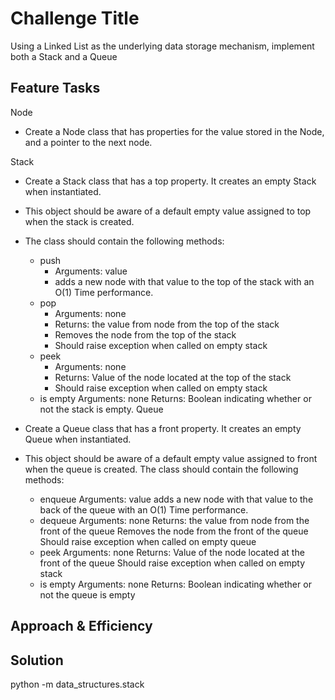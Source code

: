 # Challenge Title

Using a Linked List as the underlying data storage mechanism, implement both a Stack and a Queue

## Feature Tasks

Node

- Create a Node class that has properties for the value stored in the Node, and a pointer to the next node.

Stack

- Create a Stack class that has a top property. It creates an empty Stack when instantiated.
- This object should be aware of a default empty value assigned to top when the stack is created.
- The class should contain the following methods:
  - push
    - Arguments: value
    - adds a new node with that value to the top of the stack with an O(1) Time performance.
  - pop
    - Arguments: none
    - Returns: the value from node from the top of the stack
    - Removes the node from the top of the stack
    - Should raise exception when called on empty stack
  - peek
    - Arguments: none
    - Returns: Value of the node located at the top of the stack
    - Should raise exception when called on empty stack
  - is empty
    Arguments: none
    Returns: Boolean indicating whether or not the stack is empty.
Queue
- Create a Queue class that has a front property. It creates an empty Queue when instantiated.
- This object should be aware of a default empty value assigned to front when the queue is created.
The class should contain the following methods:

  - enqueue
    Arguments: value
    adds a new node with that value to the back of the queue with an O(1) Time performance.
  - dequeue
      Arguments: none
      Returns: the value from node from the front of the queue
      Removes the node from the front of the queue
      Should raise exception when called on empty queue
  - peek
      Arguments: none
      Returns: Value of the node located at the front of the queue
      Should raise exception when called on empty stack
  - is empty
      Arguments: none
      Returns: Boolean indicating whether or not the queue is empty

## Approach & Efficiency

## Solution
<!-- Show how to run your code, and examples of it in action -->
python -m data_structures.stack
